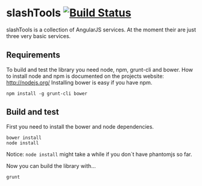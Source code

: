 # slashTools [![Build Status](https://travis-ci.org/tilmanpotthof/angular-slashTools.png)](https://travis-ci.org/tilmanpotthof/angular-slashTools)


slashTools is a collection of AngularJS services.
At the moment their are just three very basic services.

## Requirements

To build and test the library you need node, npm, grunt-cli and bower.
How to install node and npm is documented on the projects website: http://nodejs.org/
Installing bower is easy if you have npm.

    npm install -g grunt-cli bower

## Build and test

First you need to install the bower and node dependencies.

    bower install
    node install

Notice: `node install` might take a while if you don`t have phantomjs so far.

Now you can build the library with...

    grunt




